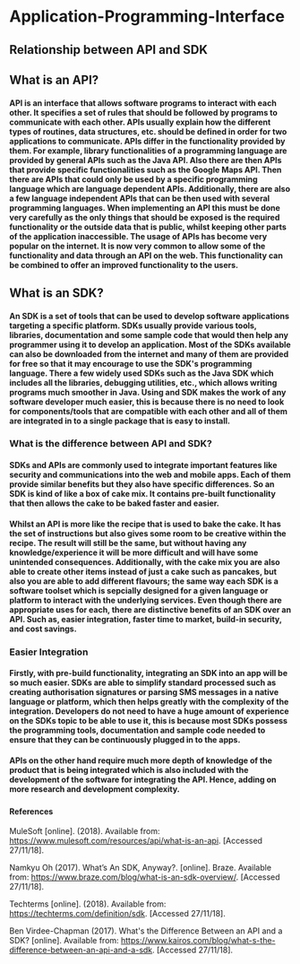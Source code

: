 # Application-Programming-Interface

## Relationship between API and SDK

## What is an API?

#### API is an interface that allows software programs to interact with each other. It specifies a set of rules that should be followed by programs to communicate with each other. APIs usually explain how the different types of routines, data structures, etc. should be defined in order for two applications to communicate. APIs differ in the functionality provided by them. For example, library functionalities of a programming language are provided by general APIs such as the Java API. Also there are then APIs that provide specific functionalities such as the Google Maps API. Then there are APIs that could only be used by a specific programming language which are language dependent APIs. Additionally, there are also a few language independent APIs that can be then used with several programming languages. When implementing an API this must be done very carefully as the only things that should be exposed is the required functionality or the outside data that is public, whilst keeping other parts of the application inaccessible. The usage of APIs has become very popular on the internet. It is now very common to allow some of the functionality and data through an API on the web. This functionality can be combined to offer an improved functionality to the users.

## What is an SDK?

#### An SDK is a set of tools that can be used to develop software applications targeting a specific platform. SDKs usually provide various tools, libraries, documentation and some sample code that would then help any programmer using it to develop an application. Most of the SDKs available can also be downloaded from the internet and many of them are provided for free so that it may encourage to use the SDK's programming language. There a few widely used SDKs such as the Java SDK which includes all the libraries, debugging utilities, etc., which allows writing programs much smoother in Java. Using and SDK makes the work of any software developer much easier, this is because there is no need to look for components/tools that are compatible with each other and all of them are integrated in to a single package that is easy to install.


### What is the difference between API and SDK?

#### SDKs and APIs are commonly used to integrate important features like security and communications into the web and mobile apps. Each of them provide similar benefits but they also have specific differences. So an SDK is kind of like a box of cake mix. It contains pre-built functionality that then allows the cake to be baked faster and easier. 

#### Whilst an API is more like the recipe that is used to bake the cake. It has the set of instructions but also gives some room to be creative within the recipe. The result will still be the same, but without having any knowledge/experience it will be more difficult and will have some unintended consequences. Additionally, with the cake mix you are also able to create other items instead of just a cake such as pancakes, but also you are able to add different flavours; the same way each SDK is a software toolset which is sepcially designed for a given language or platform to interact with the underlying services. Even though there are appropriate uses for each, there are distinctive benefits of an SDK over an API. Such as, easier integration, faster time to market, build-in security, and cost savings. 

### Easier Integration
#### Firstly, with pre-build functionality, integrating an SDK into an app will be so much easier. SDKs are able to simplify standard processed such as creating authorisation signatures or parsing SMS messages in a native language or platform, which then helps greatly with the complexity of the integration. Developers do not need to have a huge amount of experience on the SDKs topic to be able to use it, this is because most SDKs possess the programming tools, documentation and sample code needed to ensure that they can be continuously plugged in to the apps.

#### APIs on the other hand require much more depth of knowledge of the product that is being integrated which is also included with the development of the software for integrating the API. Hence, adding on more research and development complexity.

###







#### References
MuleSoft [online]. (2018). Available from: <https://www.mulesoft.com/resources/api/what-is-an-api>. [Accessed 27/11/18].

Namkyu Oh (2017). What’s An SDK, Anyway?. [online]. Braze. Available from: <https://www.braze.com/blog/what-is-an-sdk-overview/>. [Accessed 27/11/18].

Techterms [online]. (2018). Available from: <https://techterms.com/definition/sdk>. [Accessed 27/11/18].

Ben Virdee-Chapman (2017). What's the Difference Between an API and a SDK? [online]. Available from: <https://www.kairos.com/blog/what-s-the-difference-between-an-api-and-a-sdk>. [Accessed 27/11/18].

